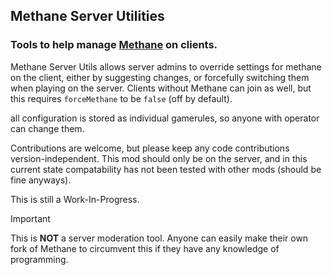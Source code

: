 ## Methane Server Utilities
### Tools to help manage [Methane](https://github.com/AnOpenSauceDev/Methane-mod) on clients.

Methane Server Utils allows server admins to override settings for methane on the client, either by suggesting changes, or forcefully switching them when playing on the server. Clients without Methane can join as well, but this requires `forceMethane` to be `false` (off by default).

all configuration is stored as individual gamerules, so anyone with operator can change them.


Contributions are welcome, but please keep any code contributions version-independent.
This mod should only be on the server, and in this current state compatability has not been tested with other mods (should be fine anyways).

This is still a Work-In-Progress.

>[!IMPORTANT]
>This is **NOT** a server moderation tool. Anyone can easily make their own fork of Methane to circumvent this if they have any knowledge of programming.
